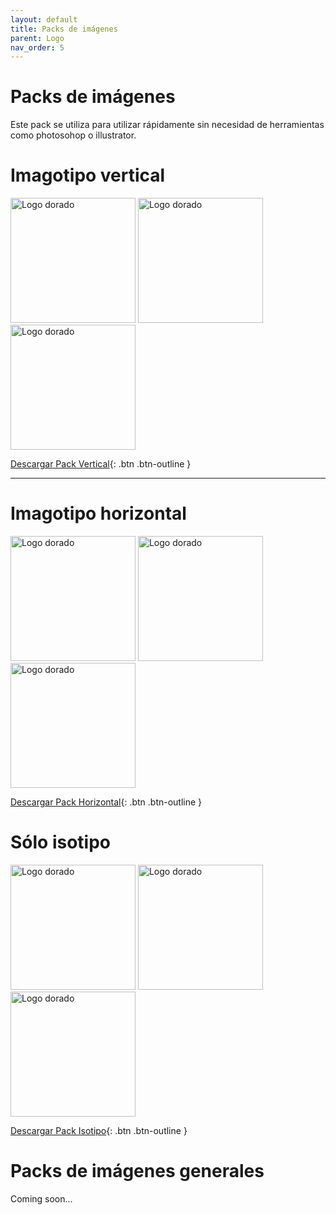 ```yaml
---
layout: default
title: Packs de imágenes
parent: Logo
nav_order: 5
---
```


# Packs de imágenes
Este pack se utiliza para utilizar rápidamente sin necesidad de herramientas como photosohop o illustrator.

# Imagotipo vertical

<img src="../../../assets/images/referencia_blanco.png" width="200" alt="Logo dorado"/>
<img src="../../../assets/images/referencia_negro.png" width="200" alt="Logo dorado"/>
<img src="../../../assets/images/referencia_dorado.png" width="200" alt="Logo dorado"/>

[Descargar Pack Vertical](https://drive.google.com/uc?export=download&id=15XwNZVJkIJmwI4BHUNajao6Vx_3hpGc3){: .btn .btn-outline }

---
# Imagotipo horizontal


<img src="../../../assets/images/referencia_horizontal_blanco.png" width="200" alt="Logo dorado"/>
<img src="../../../assets/images/referencia_horizontal_negro.png" width="200" alt="Logo dorado"/>
<img src="../../../assets/images/referencia_horizontal_dorado.png" width="200" alt="Logo dorado"/>

[Descargar Pack Horizontal](https://drive.google.com/uc?export=download&id=1v4HRy1NG9BRRqizJkn7ZNmdVM0MZPpWK){: .btn .btn-outline }


# Sólo isotipo

<img src="../../../assets/images/referencia_isotipo_blanco.png" width="200" alt="Logo dorado"/>
<img src="../../../assets/images/referencia_isotipo_negro.png" width="200" alt="Logo dorado"/>
<img src="../../../assets/images/referencia_isotipo_dorado.png" width="200" alt="Logo dorado"/>

[Descargar Pack Isotipo](https://drive.google.com/uc?export=download&id=1DMAIqavppZGuscKJeyCi4xEcKjFp2YvU){: .btn .btn-outline }


# Packs de imágenes generales

Coming soon...